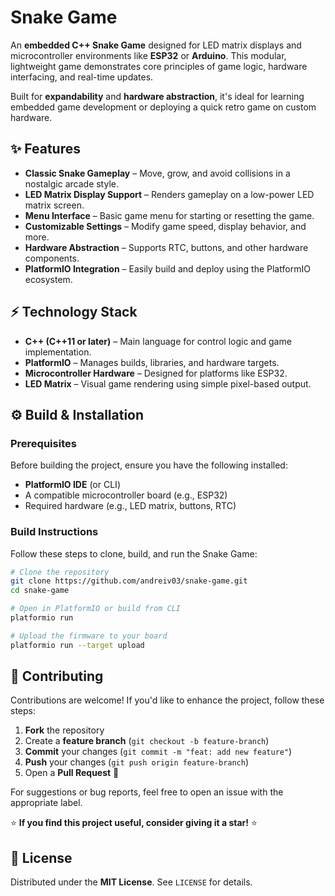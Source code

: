 # Snake Game

An **embedded C++ Snake Game** designed for LED matrix displays and microcontroller environments like **ESP32** or **Arduino**. This modular, lightweight game demonstrates core principles of game logic, hardware interfacing, and real-time updates.

Built for **expandability** and **hardware abstraction**, it's ideal for learning embedded game development or deploying a quick retro game on custom hardware.

## ✨ Features

- **Classic Snake Gameplay** – Move, grow, and avoid collisions in a nostalgic arcade style.
- **LED Matrix Display Support** – Renders gameplay on a low-power LED matrix screen.
- **Menu Interface** – Basic game menu for starting or resetting the game.
- **Customizable Settings** – Modify game speed, display behavior, and more.
- **Hardware Abstraction** – Supports RTC, buttons, and other hardware components.
- **PlatformIO Integration** – Easily build and deploy using the PlatformIO ecosystem.

## ⚡ Technology Stack

- **C++ (C++11 or later)** – Main language for control logic and game implementation.
- **PlatformIO** – Manages builds, libraries, and hardware targets.
- **Microcontroller Hardware** – Designed for platforms like ESP32.
- **LED Matrix** – Visual game rendering using simple pixel-based output.

## ⚙️ Build & Installation

### Prerequisites

Before building the project, ensure you have the following installed:

- **PlatformIO IDE** (or CLI)
- A compatible microcontroller board (e.g., ESP32)
- Required hardware (e.g., LED matrix, buttons, RTC)

### Build Instructions

Follow these steps to clone, build, and run the Snake Game:

```sh
# Clone the repository
git clone https://github.com/andreiv03/snake-game.git
cd snake-game

# Open in PlatformIO or build from CLI
platformio run

# Upload the firmware to your board
platformio run --target upload
```

## 🤝 Contributing

Contributions are welcome! If you'd like to enhance the project, follow these steps:

1. **Fork** the repository
2. Create a **feature branch** (`git checkout -b feature-branch`)
3. **Commit** your changes (`git commit -m "feat: add new feature"`)
4. **Push** your changes (`git push origin feature-branch`)
5. Open a **Pull Request** 🚀

For suggestions or bug reports, feel free to open an issue with the appropriate label.

⭐ **If you find this project useful, consider giving it a star!** ⭐

## 📜 License

Distributed under the **MIT License**. See `LICENSE` for details.
